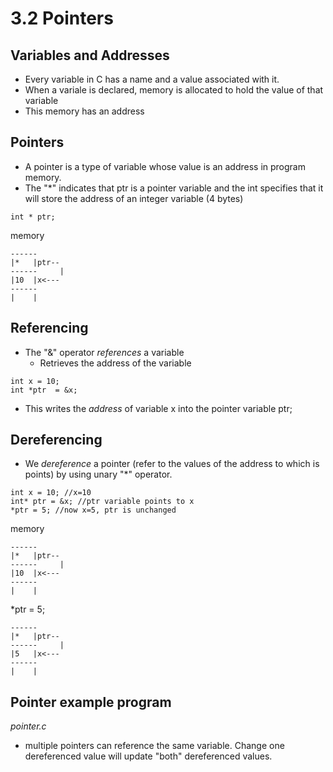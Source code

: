 # 3.2 Pointers

## Variables and Addresses
- Every variable in C has a name and a value associated with it.
- When a variale is declared, memory is allocated to hold the value of that variable
- This memory has an address

## Pointers
- A pointer is a type of variable whose value is an address in program memory.
- The "*" indicates that ptr is a pointer variable and the int specifies that it will store the address of an integer variable (4 bytes)
```
int * ptr;
```
memory
```
------
|*   |ptr--
------     |
|10  |x<---
------
|    |
```

## Referencing
- The "&" operator *references* a variable
  - Retrieves the address of the variable
```
int x = 10;
int *ptr  = &x;
```
- This writes the *address* of variable x into the pointer variable ptr;

## Dereferencing
- We *dereference* a pointer (refer to the values of the address to which is points) by using unary "*" operator.
```
int x = 10; //x=10
int* ptr = &x; //ptr variable points to x
*ptr = 5; //now x=5, ptr is unchanged
```
memory
```
------
|*   |ptr--
------     |
|10  |x<---
------
|    |
```
*ptr = 5;
```
------
|*   |ptr--
------     |
|5   |x<---
------
|    |
```
## Pointer example program
*pointer.c*

- multiple pointers can reference the same variable. Change one dereferenced value will update "both" dereferenced values.